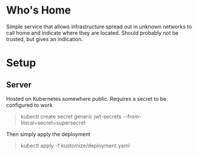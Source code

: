 # Who's Home

Simple service that allows infrastructure spread out in unknown networks to call home and indicate where they are located. Should probably not be trusted, but gives an indication.

# Setup

## Server

Hosted on Kubernetes somewhere public. Requires a secret to be configured to work

> kubectl create secret generic jwt-secrets --from-literal=secret=supersecret

Then simply apply the deployment

> kubectl apply -f kustomize/deployment.yaml